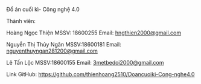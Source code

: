 Đồ án cuối kì- Công nghệ 4.0

Thành viên:

Hoàng Ngọc Thiện          MSSV: 18600255      Email: hngthien2000@gmail.com

Nguyễn Thị Thủy Ngân      MSSV:18600181       Email: nguyenthuyngan281200@gmail.com

Lê Tấn Lộc                MSSV:18600155       Email: 3metbedoi2000@gmail.com

Link GitHub: https://github.com/thienhoang2510/Doancuoiki-Cong-nghe4.0

